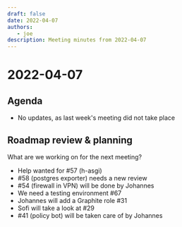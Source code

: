 ```yaml
---
draft: false
date: 2022-04-07
authors:
   - joe
description: Meeting minutes from 2022-04-07
---
```

# 2022-04-07

## Agenda

- No updates, as last week's meeting did not take place

<!-- more -->

## Roadmap review & planning

What are we working on for the next meeting?

- Help wanted for \#57 (h-asgi)
- \#58 (postgres exporter) needs a new review
- \#54 (firewall in VPN) will be done by Johannes
- We need a testing environment \#67
- Johannes will add a Graphite role \#31
- Sofi will take a look at \#29
- \#41 (policy bot) will be taken care of by Johannes
